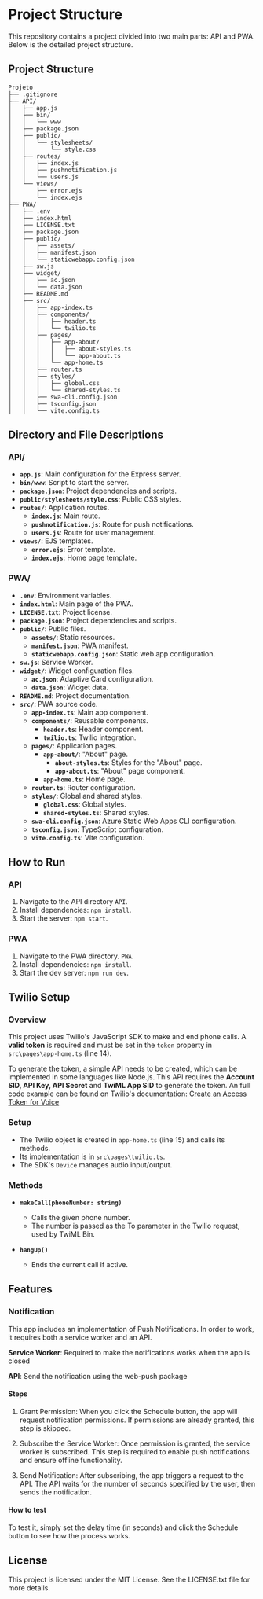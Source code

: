 # Project Structure

This repository contains a project divided into two main parts: API and PWA. Below is the detailed project structure.

## Project Structure
```
Projeto
├── .gitignore
├── API/
│   ├── app.js
│   ├── bin/
│   │   └── www
│   ├── package.json
│   ├── public/
│   │   └── stylesheets/
│   │       └── style.css
│   ├── routes/
│   │   ├── index.js
│   │   ├── pushnotification.js
│   │   └── users.js
│   └── views/
│       ├── error.ejs
│       └── index.ejs
├── PWA/
│   ├── .env
│   ├── index.html
│   ├── LICENSE.txt
│   ├── package.json
│   ├── public/
│   │   ├── assets/
│   │   ├── manifest.json
│   │   └── staticwebapp.config.json
│   ├── sw.js
│   ├── widget/
│   │   ├── ac.json
│   │   └── data.json
│   ├── README.md
│   ├── src/
│   │   ├── app-index.ts
│   │   ├── components/
│   │   │   ├── header.ts
│   │   │   └── twilio.ts
│   │   ├── pages/
│   │   │   ├── app-about/
│   │   │   │   ├── about-styles.ts
│   │   │   │   └── app-about.ts
│   │   │   └── app-home.ts
│   │   ├── router.ts
│   │   ├── styles/
│   │   │   ├── global.css
│   │   │   └── shared-styles.ts
│   │   ├── swa-cli.config.json
│   │   ├── tsconfig.json
│   │   └── vite.config.ts
```

## Directory and File Descriptions

### API/
- **`app.js`**: Main configuration for the Express server.
- **`bin/www`**: Script to start the server.
- **`package.json`**: Project dependencies and scripts.
- **`public/stylesheets/style.css`**: Public CSS styles.
- **`routes/`**: Application routes.
  - **`index.js`**: Main route.
  - **`pushnotification.js`**: Route for push notifications.
  - **`users.js`**: Route for user management.
- **`views/`**: EJS templates.
  - **`error.ejs`**: Error template.
  - **`index.ejs`**: Home page template.

### PWA/
- **`.env`**: Environment variables.
- **`index.html`**: Main page of the PWA.
- **`LICENSE.txt`**: Project license.
- **`package.json`**: Project dependencies and scripts.
- **`public/`**: Public files.
  - **`assets/`**: Static resources.
  - **`manifest.json`**: PWA manifest.
  - **`staticwebapp.config.json`**: Static web app configuration.
- **`sw.js`**: Service Worker.
- **`widget/`**: Widget configuration files.
  - **`ac.json`**: Adaptive Card configuration.
  - **`data.json`**: Widget data.
- **`README.md`**: Project documentation.
- **`src/`**: PWA source code.
  - **`app-index.ts`**: Main app component.
  - **`components/`**: Reusable components.
    - **`header.ts`**: Header component.
    - **`twilio.ts`**: Twilio integration.
  - **`pages/`**: Application pages.
    - **`app-about/`**: "About" page.
      - **`about-styles.ts`**: Styles for the "About" page.
      - **`app-about.ts`**: "About" page component.
    - **`app-home.ts`**: Home page.
  - **`router.ts`**: Router configuration.
  - **`styles/`**: Global and shared styles.
    - **`global.css`**: Global styles.
    - **`shared-styles.ts`**: Shared styles.
  - **`swa-cli.config.json`**: Azure Static Web Apps CLI configuration.
  - **`tsconfig.json`**: TypeScript configuration.
  - **`vite.config.ts`**: Vite configuration.

## How to Run

### API
1. Navigate to the API directory `API`.
2. Install dependencies: `npm install`.
3. Start the server: `npm start`.

### PWA
1. Navigate to the PWA directory. `PWA`.
2. Install dependencies: `npm install`.
3. Start the dev server: `npm run dev`.

## Twilio Setup

### Overview

This project uses Twilio's JavaScript SDK to make and end phone calls. A <b>valid token</b> is required and must be set in the `token` property in `src\pages\app-home.ts` (line 14).

To generate the token, a simple API needs to be created, which can be implemented in some languages like Node.js. This API requires the <b>Account SID, API Key, API Secret</b> and <b>TwiML App SID</b> to generate the token. An full code example can be found on Twilio's documentation: [Create an Access Token for Voice](https://www.twilio.com/docs/iam/access-tokens#create-an-access-token-for-voice)

### Setup

- The Twilio object is created in `app-home.ts` (line 15) and calls its methods.
- Its implementation is in `src\pages\twilio.ts`.
- The SDK's `Device` manages audio input/output.

### Methods

- **`makeCall(phoneNumber: string)`**
  - Calls the given phone number.
  - The number is passed as the To parameter in the Twilio request, used by TwiML Bin.

- **`hangUp()`**
  - Ends the current call if active.

## Features

### Notification

This app includes an implementation of Push Notifications. In order to work, it requires both a service worker and an API.

<b>Service Worker</b>: Required to make the notifications works when the app is closed

<b>API</b>: Send the notification using the web-push package

#### Steps

1. Grant Permission: When you click the Schedule button, the app will request notification permissions. If permissions are already granted, this step is skipped.

2. Subscribe the Service Worker: Once permission is granted, the service worker is subscribed. This step is required to enable push notifications and ensure offline functionality.

3. Send Notification: After subscribing, the app triggers a request to the API. The API waits for the number of seconds specified by the user, then sends the notification.

#### How to test

To test it, simply set the delay time (in seconds) and click the Schedule button to see how the process works.

## License

This project is licensed under the MIT License. See the LICENSE.txt file for more details.